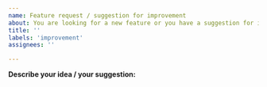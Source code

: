 ```yaml
---
name: Feature request / suggestion for improvement
about: You are looking for a new feature or you have a suggestion for improvement in mind?
title: ''
labels: 'improvement'
assignees: ''

---
```


**Describe your idea / your suggestion:**

